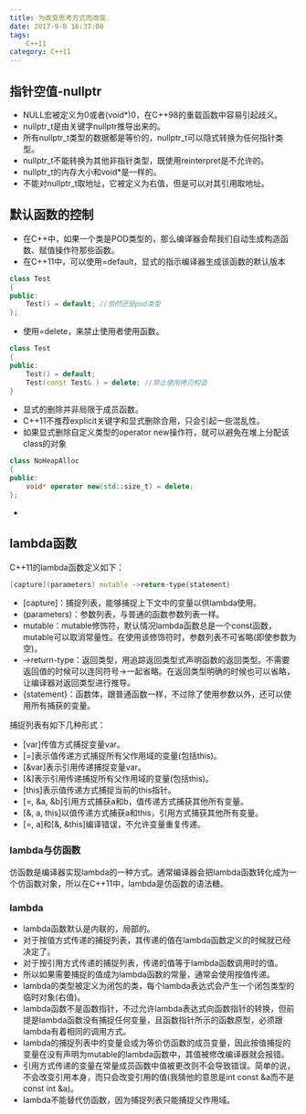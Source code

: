```yaml
---
title: 为改变思考方式而改变
date: 2017-9-8 16:37:00
tags: 
    C++11
category: C++11
---
```


## 指针空值-nullptr
* NULL宏被定义为0或者(void*)0，在C++98的重载函数中容易引起歧义。
* nullptr_t是由关键字nullptr推导出来的。
* 所有nullptr_t类型的数据都是等价的，nullptr_t可以隐式转换为任何指针类型。
* nullptr_t不能转换为其他非指针类型，既使用reinterpret是不允许的。
* nullptr_t的内存大小和void*是一样的。
* 不能对nullptr_t取地址，它被定义为右值，但是可以对其引用取地址。

## 默认函数的控制
* 在C++中，如果一个类是POD类型的，那么编译器会帮我们自动生成构造函数、赋值操作符那些函数。
* 在C++11中，可以使用=default，显式的指示编译器生成该函数的默认版本
```c++
class Test
{
public:
    Test() = default; //依然还是pod类型
};
```
* 使用=delete，来禁止使用者使用函数。
```c++
class Test
{
public:
    Test() = default;
    Test(const Test& ) = delete; //禁止使用拷贝构造
}
```
* 显式的删除并非局限于成员函数。
* C++11不推荐explicit关键字和显式删除合用，只会引起一些混乱性。
* 如果显式删除自定义类型的operator new操作符，就可以避免在堆上分配该class的对象
```c++
class NoHeapAlloc
{
public:
    void* operator new(std::size_t) = delete;
};
```
* 

## lambda函数
C++11的lambda函数定义如下：
```c++
[capture](parameters) mutable ->return-type{statement}
```
* [capture]：捕捉列表，能够捕捉上下文中的变量以供lambda使用。
* (parameters)：参数列表，与普通的函数参数列表一样。
* mutable：mutable修饰符，默认情况lambda函数总是一个const函数，mutable可以取消常量性。在使用该修饰符时，参数列表不可省略(即使参数为空)。
* ->return-type：返回类型，用追踪返回类型式声明函数的返回类型。不需要返回值的时候可以连同符号->一起省略。在返回类型明确的时候也可以省略，让编译器对返回类型进行推导。
* {statement}：函数体，跟普通函数一样，不过除了使用参数以外，还可以使用所有捕获的变量。

捕捉列表有如下几种形式：
* [var]传值方式捕捉变量var。
* [=]表示值传递方式捕捉所有父作用域的变量(包括this)。
* [&var]表示引用传递捕捉变量var。
* [&]表示引用传递捕捉所有父作用域的变量(包括this)。
* [this]表示值传递方式捕捉当前的this指针。
* [=, &a, &b]引用方式捕获a和b，值传递方式捕获其他所有变量。
* [&, a, this]以值传递方式捕获a和this，引用方式捕获其他所有变量。
* [=, a]和[&, &this]编译错误，不允许变量重复传递。

### lambda与仿函数
仿函数是编译器实现lambda的一种方式。通常编译器会把lambda函数转化成为一个仿函数对象，所以在C++11中，lambda是仿函数的语法糖。

### lambda
* lambda函数默认是内联的，局部的。
* 对于按值方式传递的捕捉列表，其传递的值在lambda函数定义的时候就已经决定了。
* 对于按引用方式传递的捕捉列表，传递的值等于lambda函数调用时的值。
* 所以如果需要捕捉的值成为lambda函数的常量，通常会使用按值传递。
* lambda的类型被定义为闭包的类，每个lambda表达式会产生一个闭包类型的临时对象(右值)。
* lambda函数不是函数指针，不过允许lambda表达式向函数指针的转换，但前提是lambda函数没有捕捉任何变量，且函数指针所示的函数原型，必须跟lambda有着相同的调用方式。
* lambda的捕捉列表中的变量会成为等价仿函数的成员变量，因此按值捕捉的变量在没有声明为mutable的lambda函数中，其值被修改编译器就会报错。
* 引用方式传递的变量在常量成员函数中值被更改则不会导致错误。简单的说，不会改变引用本身，而只会改变引用的值(我猜他的意思是int const &a而不是const int &a)。
* lambda不能替代仿函数，因为捕捉列表只能捕捉父作用域。